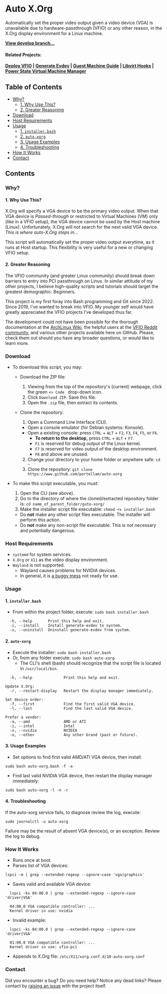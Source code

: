 # Auto X.Org
Automatically set the proper video output given a video device (VGA) is unavailable due to hardware-passthrough (VFIO) or any other reason, in the X.Org display environment for a Linux machine.

**[View develop branch...](https://github.com/portellam/auto-xorg/tree/develop)**

#### Related Projects:
**[Deploy VFIO](https://github.com/portellam/deploy-vfio) | [Generate Evdev](https://github.com/portellam/generate-evdev) | [Guest Machine Guide](https://github.com/portellam/guest-machine-guide) | [Libvirt Hooks](https://github.com/portellam/libvirt-hooks) | [Power State Virtual Machine Manager](https://github.com/portellam/powerstate-virtmanager)**

## Table of Contents
- [Why?](#why)
  - [1. Why Use This?](#1-why-use-this)
  - [2. Greater Reasoning](#2-greater-reasoning)
- [Download](#download)
- [Host Requirements](#host-requirements)
- [Usage](#usage)
  - [1. `installer.bash`](#1-installerbash)
  - [2. `auto-xorg`](#2-auto-xorg)
  - [3. Usage Examples](#3-usage-examples)
  - [4. Troubleshooting](#4-troubleshooting)
- [How It Works](#how-it-works)
- [Contact](#contact)

## Contents
### Why?
#### 1. Why Use This?
X.Org will specify a VGA device to be the primary video output. When that VGA device is *Passed-through* or restricted to Virtual Machines (VM) only (like in a VFIO setup), the VGA device cannot be used by the Host machine (Linux). Unfortunately, X.Org will not search for the next valid VGA device. *This is where auto-X.Org steps in...*

This script will automatically set the proper video output everytime, as it runs at Host startup. This flexibility is very useful for a new or changing VFIO setup.

#### 2. Greater Reasoning
The VFIO community (and greater Linux community) should break down barriers to entry into PCI passthrough on Linux. In similar attitude of my other projects, I believe high-quality scripts and tutorials should target the greatest demographic: Beginners.

This project is my first foray into Bash programming and Git since 2022. Since 2019, I've wanted to break into VFIO. My younger self would have greatly appreciated the VFIO projects I've developed thus far.

The development could not have been possible for the thorough documentation at the [ArchLinux Wiki](https://wiki.archlinux.org/title/PCI_passthrough_via_OVMF), the helpful users at the [VFIO Reddit community](https://old.reddit.com/r/VFIO), and various other projects available here on GitHub. Please, check them out should you have any broader questions, or would like to learn more.

### Download
- To download this script, you may:
  - Download the ZIP file:
    1. Viewing from the top of the repository's (current) webpage, click the green `<> Code ` drop-down icon.
    2. Click `Download ZIP`. Save this file.
    3. Open the `.zip` file, then extract its contents.

  - Clone the repository:
    1. Open a Command Line Interface (CLI).
      - Open a console emulator (for Debian systems: Konsole).
      - Open a existing console: press `CTRL` + `ALT` + `F2`, `F3`, `F4`, `F5`, or `F6`.
        - **To return to the desktop,** press `CTRL` + `ALT` + `F7`.
        - `F1` is reserved for debug output of the Linux kernel.
        - `F7` is reserved for video output of the desktop environment.
        - `F8` and above are unused.

    2. Change your directory to your home folder or anywhere safe: `cd ~`
    3. Clone the repository: `git clone https://www.github.com/portellam/auto-xorg`

- To make this script executable, you must:
  1. Open the CLI (see above).
  2. Go to the directory of where the cloned/extracted repository folder is: `cd name_of_parent_folder/guto-xorg/`
  3. Make the installer script file executable: `chmod +x installer.bash`
    - Do **not** make any other script files executable. The installer will perform this action.
    - Do **not** make any non-script file executable. This is not necessary and potentially dangerous.

### Host Requirements
- `systemd` for system services.
- `X.Org` or `X11` as the video display environment.
- `Wayland` is not supported.
  - Wayland causes problems for NVIDIA devices.
  - In general, it is [a buggy mess](https://web.archive.org/web/20240306152042/https://gist.github.com/probonopd/9feb7c20257af5dd915e3a9f2d1f2277) not ready for use.

### Usage
#### 1. `installer.bash`
- From within the project folder, execute: `sudo bash installer.bash`

```
  -h, --help       Print this help and exit.
  -i, --install    Install generate-evdev to system.
  -u, --uninstall  Uninstall generate-evdev from system.
```

#### 2. `auto-xorg`
- Execute the installer: `sudo bash installer.bash`
- Or, from any folder execute: `sudo bash auto-xorg`
  - The CLI's shell (bash) should recognize that the script file is located in `/usr/local/bin`.

```
  -h, --help              Print this help and exit.

Update X.Org:
  -r, --restart-display   Restart the display manager immediately.

Set device order:
  -f, --first             Find the first valid VGA device.
  -l, --last              Find the last valid VGA device.

Prefer a vendor:
  -a, --amd               AMD or ATI
  -i, --intel             Intel
  -n, --nvidia            NVIDIA
  -o, --other             Any other brand (past or future).
```

#### 3. Usage Examples
- Set options to find first valid AMD/ATI VGA device, then install:
```
sudo bash auto-xorg.bash -f -a
```

- Find last valid NVIDIA VGA device, then restart the display manager immediately:
```
sudo bash auto-xorg -l -n -r
```

#### 4. Troubleshooting
If the auto-xorg service fails, to diagnose review the log, execute:
```
sudo journalctl -u auto-xorg
```

Failure may be the result of absent VGA device(s), or an exception. Review the log to debug.

### How It Works
- Runs once at boot.
- Parses list of VGA devices:
```
lspci -m | grep --extended-regexp --ignore-case 'vga|graphics'
```

- Saves valid and available VGA device:
```
  lspci -ks 04:00.0 | grep --extended-regexp --ignore-case 'driver|VGA'

  04:00.0 VGA compatible controller: ...
  Kernel driver in use: nvidia
```

- Invalid example:
```
  lspci -ks 04:00.0 | grep --extended-regexp --ignore-case 'driver|VGA'

  01:00.0 VGA compatible controller: ...
  Kernel driver in use: vfio-pci
```

- Appends to X.Org file: `/etc/X11/xorg.conf.d/10-auto-xorg.conf`

### Contact
Did you encounter a bug? Do you need help? Notice any dead links? Please contact by [raising an issue](https://github.com/portellam/auto-xorg/issues) with the project itself.
